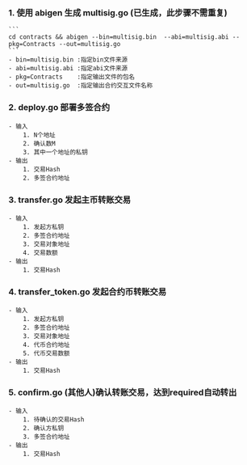 
### 1.  使用 abigen 生成 multisig.go  (已生成，此步骤不需重复)
    
    ```
    cd contracts && abigen --bin=multisig.bin  --abi=multisig.abi --pkg=Contracts --out=multisig.go
    ```
    - bin=multisig.bin :指定bin文件来源
    - abi=multisig.abi :指定abi文件来源
    - pkg=Contracts    :指定输出文件的包名
    - out=multisig.go  :指定输出合约交互文件名称

### 2.  deploy.go  部署多签合约
    - 输入
        1. N个地址
        2. 确认数M
        3. 其中一个地址的私钥
    - 输出
        1. 交易Hash
        2. 多签合约地址    

### 3.  transfer.go 发起主币转账交易
    - 输入
        1. 发起方私钥
        2. 多签合约地址
        3. 交易对象地址
        4. 交易数额
    - 输出
        1. 交易Hash  
    
### 4.  transfer_token.go 发起合约币转账交易
    - 输入
        1. 发起方私钥
        2. 多签合约地址
        3. 交易对象地址
        4. 代币合约地址
        5. 代币交易数额 
    - 输出
        1. 交易Hash  

### 5.  confirm.go (其他人)确认转账交易，达到required自动转出
    - 输入
        1. 待确认的交易Hash
        2. 确认方私钥
        3. 多签合约地址
    - 输出
        1. 交易Hash  
